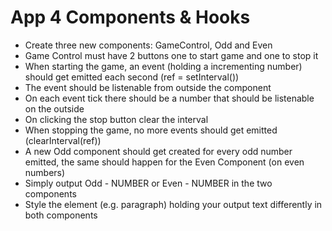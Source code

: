 # App 4 Components & Hooks
-  Create three new components: GameControl, Odd and Even
- Game Control must have 2 buttons one to start game and one to stop it
- When starting the game, an event (holding a incrementing number) should get emitted each second (ref = setInterval())
-  The event should be listenable from outside the component
- On each event tick there should be a number that should be listenable on the outside
- On clicking the stop button clear the interval
- When stopping the game, no more events should get emitted (clearInterval(ref))
- A new Odd component should get created for every odd number emitted, the same should happen for the Even Component (on even numbers)
- Simply output Odd - NUMBER or Even - NUMBER in the two components
- Style the element (e.g. paragraph) holding your output text differently in both components
